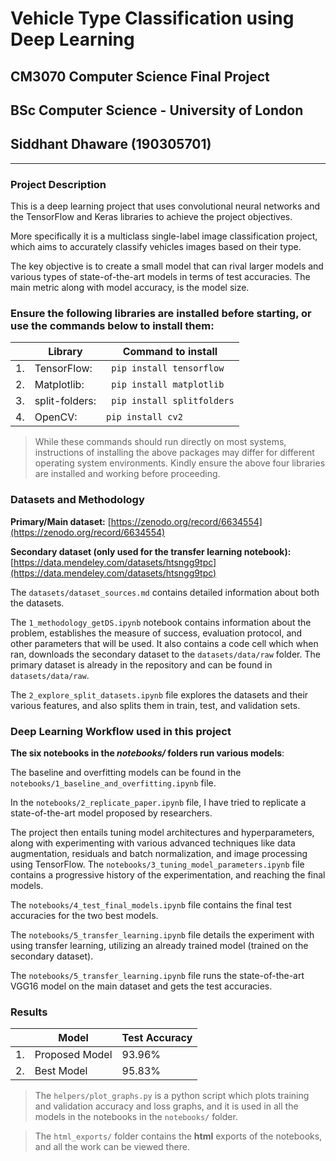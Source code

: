 # Vehicle Type Classification using Deep Learning

## CM3070 Computer Science Final Project

## BSc Computer Science - University of London

## Siddhant Dhaware (190305701)

------

### Project Description

This is a deep learning project that uses convolutional neural networks and the TensorFlow and Keras libraries to achieve the project objectives.

More specifically it is a multiclass single-label image classification project, which aims to accurately classify vehicles images based on their type.

The key objective is to create a small model that can rival larger models and various types of state-of-the-art models in terms of test accuracies. The main metric along with model accuracy, is the model size.

### Ensure the following libraries are installed before starting, or use the commands below to install them:

|    | Library        | Command to install              |
|----|----------------|---------------------------------|
| 1. | TensorFlow:    | ``` pip install tensorflow```   |
| 2. | Matplotlib:    | ``` pip install matplotlib```   |
| 3. | split-folders: | ``` pip install splitfolders``` |
| 4. | OpenCV:        | ``` pip install cv2 ```         |

> While these commands should run directly on most systems, instructions of installing the above packages may differ for different operating system environments. Kindly ensure the above four libraries are installed and working before proceeding.

### Datasets and Methodology

**Primary/Main dataset:** [https://zenodo.org/record/6634554](https://zenodo.org/record/6634554)

**Secondary dataset (only used for the transfer learning notebook):** [https://data.mendeley.com/datasets/htsngg9tpc](https://data.mendeley.com/datasets/htsngg9tpc)

The `datasets/dataset_sources.md` contains detailed information about both the datasets.

The `1_methodology_getDS.ipynb` notebook contains information about the problem, establishes the measure of success, evaluation protocol, and other parameters that will be used. It also contains a code cell which when ran, downloads the secondary dataset to the `datasets/data/raw` folder. The primary dataset is already in the repository and can be found in `datasets/data/raw`.

The `2_explore_split_datasets.ipynb` file explores the datasets and their various features, and also splits them in train, test, and validation sets.

### Deep Learning Workflow used in this project

**The six notebooks in the *notebooks/* folders run various models**:

The baseline and overfitting models can be found in the `notebooks/1_baseline_and_overfitting.ipynb` file.

In the `notebooks/2_replicate_paper.ipynb` file, I have tried to replicate a state-of-the-art model proposed by researchers.

The project then entails tuning model architectures and hyperparameters, along with experimenting with various advanced techniques like data augmentation, residuals and batch normalization, and image processing using TensorFlow. The `notebooks/3_tuning_model_parameters.ipynb` file contains a progressive history of the experimentation, and reaching the final models.

The `notebooks/4_test_final_models.ipynb` file contains the final test accuracies for the two best models.

The `notebooks/5_transfer_learning.ipynb` file details the experiment with using transfer learning, utilizing an already trained model (trained on the secondary dataset).

The `notebooks/5_transfer_learning.ipynb` file runs the state-of-the-art VGG16 model on the main dataset and gets the test accuracies.

### Results

|    | Model          | Test Accuracy |
|----|----------------|---------------|
| 1. | Proposed Model | 93.96%        |
| 2. | Best Model     | 95.83%        |

> The `helpers/plot_graphs.py` is a python script which plots training and validation accuracy and loss graphs, and it is used in all the models in the notebooks in the `notebooks/` folder.

> The `html_exports/` folder contains the **html** exports of the notebooks, and all the work can be viewed there.
